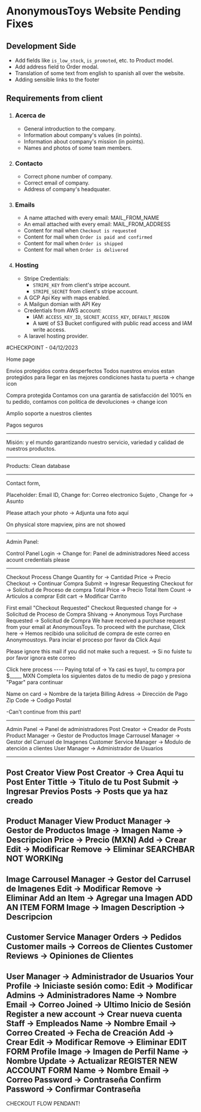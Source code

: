 # AnonymousToys Website Pending Fixes

## Development Side

-   Add fields like `is_low_stock`, `is_promoted`, etc. to Product model.
-   Add address field to Order modal.
-   Translation of some text from english to spanish all over the website.
-   Adding sensible links to the footer

## Requirements from client

1. ### Acerca de
    - General introduction to the company.
    - Information about company's values (in points).
    - Information about company's mission (in points).
    - Names and photos of some team members.
1. ### Contacto
    - Correct phone number of company.
    - Correct email of company.
    - Address of company's headquater.
1. ### Emails
    - A name attached with every email: MAIL_FROM_NAME
    - An email attached with every email: MAIL_FROM_ADDRESS
    - Content for mail when `Checkout is requested`
    - Content for mail when `Order is paid and confirmed`
    - Content for mail when `Order is shipped`
    - Content for mail when `Order is delivered`
1. ### Hosting
    - Stripe Credentials:
        - `STRIPE_KEY` from client's stripe account.
        - `STRIPE_SECRET` from client's stripe account.
    - A GCP Api Key with maps enabled.
    - A Mailgun domian with API Key
    - Credentials from AWS account:
        - IAM: `ACCESS_KEY_ID`, `SECRET_ACCESS_KEY`, `DEFAULT_REGION`
        - A `NAME` of S3 Bucket configured with public read access and IAM write access.
    - A laravel hosting provider.


#CHECKPOINT - 04/12/2023

Home page

Envios protegidos contra desperfectos
Todos nuestros envios estan protegidos para llegar en las mejores condiciones hasta tu puerta
-> change icon 

Compra protegida
Contamos con una garantía de satisfacción del 100% en tu pedido, contamos con politica de devoluciones
-> change icon

Amplio soporte a nuestros clientes


Pagos seguros


------------------------------------

Misión:
y el mundo garantizando nuestro servicio, variedad y calidad de nuestros productos.

----------------------------------
Products: Clean database


----------------------------------

Contact form, 

Placeholder: Email ID, Change for: Correo electronico
Sujeto , Change for -> Asunto

Please attach your photo -> Adjunta una foto aquí

On physical store mapview, pins are not showed

------------------------------------------------
Admin Panel:

Control Panel Login -> Change for: Panel de administradores
Need access acount credentials please


------------

Checkout Process
Change Quantity for -> Cantidad
Price -> Precio
Checkout -> Continuar Compra
Submit -> Ingresar
Requesting Checkout for -> Solicitud de Proceso de compra
Total Price -> Precio Total
Item Count -> Articulos a comprar
Edit cart -> Modificar Carrito

First email "Checkout Requested"
Checkout Requested change for -> Solicitud de Proceso de Compra
Shivang -> Anonymous Toys
Purchase Requested -> Solicitud de Compra
We have received a purchase request from your email at AnonymousToys. To proceed with the purchase, Click here -> Hemos recibido una solicitud de compra de este correo en Anonymoustoys. Para inciar el proceso por favor da Click Aqui

Please ignore this mail if you did not make such a request. -> Si no fuiste tu por favor ignora este correo


Click here process ----
Paying total of -> Ya casi es tuyo!, tu compra por $_____ MXN
                    Completa los siguientes datos de tu medio de pago y presiona "Pagar" para continuar 

Name on card -> Nombre de la tarjeta
Billing Adress -> Dirección de Pago 
Zip Code -> Codigo Postal

-Can't continue from this part!

-----------------------------------------------------------
Admin Panel -> Panel de administradores
Post Creator -> Creador de Posts
Product Manager -> Gestor de Productos
Image Carrousel Manager -> Gestor del Carrusel de Imagenes
Customer Service Manager -> Modulo de atención a clientes
User Manager -> Administrador de Usuarios

-------------------------------------------------------------
Post Creator View
Post Creator -> Crea Aqui tu Post
Enter Tittle -> Titulo de tu Post
Submit -> Ingresar
Previos Posts -> Posts que ya haz creado
------------------------------------------------------------
Product Manager View
Product Manager -> Gestor de Productos
Image -> Imagen 
Name -> Descripcion
Price -> Precio (MXN)
Add -> Crear
Edit -> Modificar
Remove -> Eliminar
SEARCHBAR NOT WORKINg
-------------------------------------------------------------
Image Carrousel Manager -> Gestor del Carrusel de Imagenes
Edit -> Modificar
Remove -> Eliminar
Add an Item -> Agregar una Imagen
ADD AN ITEM FORM
Image -> Imagen
Description -> Descripcion
------------------------------------------------------------------
Customer Service Manager
Orders -> Pedidos
Customer mails -> Correos de Clientes 
Customer Reviews -> Opiniones de Clientes
------------------------------------------------------------------
User Manager -> Administrador de Usuarios
Your Profile -> Iniciaste sesión como:
Edit -> Modificar
Admins -> Administradores
Name -> Nombre
Email -> Correo
Joined -> Ultimo Inicio de Sesión
Register a new account -> Crear nueva cuenta
Staff -> Empleados
Name -> Nombre
Email -> Correo
Created -> Fecha de Creación
Add -> Crear
Edit -> Modificar
Remove -> Eliminar
EDIT FORM
Profile Image -> Imagen de Perfil
Name -> Nombre
Update -> Actualizar
REGISTER NEW ACCOUNT FORM
Name -> Nombre
Email -> Correo
Password -> Contraseña
Confirm Password -> Confirmar Contraseña
---------------------------------------------------------------------
CHECKOUT FLOW PENDANT!
